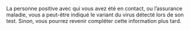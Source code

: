 La personne positive avec qui vous avez été en contact, ou l’assurance maladie, vous a peut-être indiqué le variant du virus détecté lors de son test. Sinon, vous pourrez revenir compléter cette information plus tard.